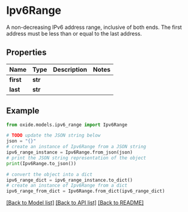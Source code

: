 # Ipv6Range

A non-decreasing IPv6 address range, inclusive of both ends.  The first address must be less than or equal to the last address.

## Properties

Name | Type | Description | Notes
------------ | ------------- | ------------- | -------------
**first** | **str** |  | 
**last** | **str** |  | 

## Example

```python
from oxide.models.ipv6_range import Ipv6Range

# TODO update the JSON string below
json = "{}"
# create an instance of Ipv6Range from a JSON string
ipv6_range_instance = Ipv6Range.from_json(json)
# print the JSON string representation of the object
print(Ipv6Range.to_json())

# convert the object into a dict
ipv6_range_dict = ipv6_range_instance.to_dict()
# create an instance of Ipv6Range from a dict
ipv6_range_from_dict = Ipv6Range.from_dict(ipv6_range_dict)
```
[[Back to Model list]](../README.md#documentation-for-models) [[Back to API list]](../README.md#documentation-for-api-endpoints) [[Back to README]](../README.md)


